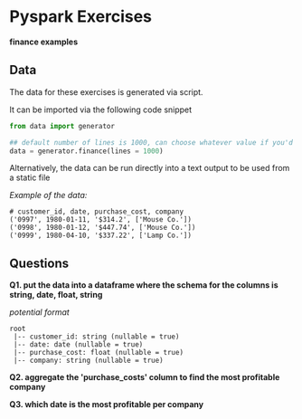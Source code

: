 # Pyspark Exercises
**finance examples**

## Data

The data for these exercises is generated via script.

It can be imported via the following code snippet

```python
from data import generator

## default number of lines is 1000, can choose whatever value if you'd like to work with bigger data
data = generator.finance(lines = 1000)
```

Alternatively, the data can be run directly into a text output to be used from a static file

*Example of the data:*

```
# customer_id, date, purchase_cost, company
('0997', 1980-01-11, '$314.2', ['Mouse Co.'])
('0998', 1980-01-12, '$447.74', ['Mouse Co.'])
('0999', 1980-04-10, '$337.22', ['Lamp Co.'])
```

## Questions

**Q1. put the data into a dataframe where the schema for the columns is string, date, float, string**

*potential format*
```
root
 |-- customer_id: string (nullable = true)                                                               
 |-- date: date (nullable = true)
 |-- purchase_cost: float (nullable = true)
 |-- company: string (nullable = true)
```

**Q2. aggregate the 'purchase_costs' column to find the most profitable company**

**Q3. which date is the most profitable per company**

